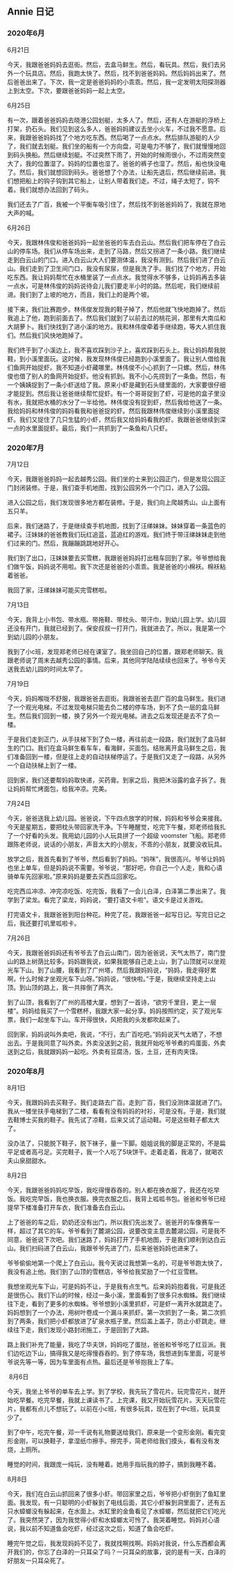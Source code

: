 ## Annie 日记

### 2020年6月

6月21日

今天，我跟爸爸妈妈去逛街。然后，去盒马鲜生。然后，看玩具。然后，我们去另外一个玩具店。然后，我跑太快了。然后，找不到爸爸妈妈。然后妈妈出来了。然后爸爸出来了。下次，我一定是爸爸妈妈的小乖乖。然后，我一定发明太阳探测器上到太空。下次，要跟爸爸妈妈一起上太空。

6月25日

有一次，跟着爸爸妈妈去晓港公园划艇，太多人了。然后，还有人在游艇的浮桥上打架，扔石头。我们见到这么多人，爸爸妈妈建议去坐小火车，不过我不愿意。后来，我跟爸爸妈妈找了个地方吃东西。然后喝了一点点水。然后排队游艇的人少了，我们就去划艇。我们坐的船有一个方向盘，可是电力不够了，我们就慢慢地回到码头换船。然后继续划艇。不过突然下雨了，开始的时候雨很小，不过雨突然变大了，我的位置湿了。妈妈的位置也湿了。爸爸的裤子也湿了。然后，船也快没电了。然后，我们就想回到码头。爸爸想了个办法，让船先退后，然后继续前进。我们想把船上的钩子钩到其它船上，让别人带着我们走。不过，绳子太短了，钩不着。我们就想办法回到了码头。

我们还去了广百，我被一个平衡车吸引住了，然后找不到爸爸妈妈了，我就在原地大声的喊。

6月26日

今天，我跟林伟俊和爸爸妈妈一起坐爸爸的车去白云山。然后我们把车停在了白云山的停车场。我们从停车场出来，走到了马路，然后又拐进了一条小路。我们继续走到白云山的门口。进入白云山大人们要测体温，我没有测到。然后我们进了白云山。我们走到了卫生间门口，我没有尿尿，但是我洗了手。我们找了个地方，开始吃东西。我让妈妈帮忙在水桶里装了一点点水。我觉得水不够多，让妈妈再去多装一点水，可是林伟俊的妈妈说待会儿我们要走半小时的路。然后呢，我们继续前进。我们到了上坡的地方，而且，我们上的是两个坡。

接下来，我们比赛跑步。林伟俊发现我的鞋子掉了，然后他就飞快地跑掉了。然后我追上了他，跑到前面去了。然后我们就到了以前去过的桃花涧，那里有大南瓜和大胡萝卜。我们快找到了进小溪的地方。我和林伟俊牵着手继续跑，等大人抓住我们。然后我们风快地跑掉了。

我们终于到了小溪边上，我不喜欢踩到沙子上，喜欢踩到石头上。我让妈妈帮我脱鞋，到小溪里面玩。这时候，我发现林伟俊已经跑到小溪里面了。我让别人借给我们鱼网开始捉虾。我不知道小虾藏哪里。林伟俊不小心抓到了一只螺。然后，林伟俊也借了别人的鱼网开始捉虾。他没有抓到。我不小心先捞到了一条鱼。然后，有一个姨姨捉到了一条小虾送给了我。原来小虾是藏到石头缝里面的，大家要很仔细才能捉到。然后我让爸爸继续帮忙捉虾。有一个哥哥捉到了虾，可是他的盒子里没有水，我就把水桶的水分了一半给他。林伟俊没有捉到虾，然后我给他送了一条。我给妈妈和林伟俊的妈妈看我和爸爸捉的虾。然后我跟林伟俊继续到小溪里面捉虾。我们又捉住了几只生猛的小虾，然后我又给妈妈看我的虾。我跟爸爸继续到深一点的水里面捉虾。最后，我们一共抓到了一条鱼和八只虾。

### 2020年7月

7月12日

今天，我跟爸爸妈妈一起去越秀公园。我们坐的士来到公园正门，但是发现公园正门封闭装修。于是，我们查手机地图，找到公园另外一个门口，进入了公园。

进入公园之后，我们发现很多地方都在装修。于是，我们向上爬越秀山。山上面有五只羊。

后来，我们迷路了，于是继续查手机地图，找到了汪绨妹妹。妹妹穿着一条蓝色的裙子。汪妹妹的爸爸教我们玩红追蓝，蓝追红的游戏。我们终于带汪绨妹妹走到他们过来的门。然后，我蹦蹦跳跳地好开心。

我们到了出口，汪妹妹要去买雪糕，我跟爸爸妈妈打出租车回到了家。爷爷想给我们做午饭，妈妈说不用啦。我下次还是爸爸的小乖乖。我是爸爸的小棉袄。棉袄粘着爸爸。

我回了家，汪绨妹妹可能买完雪糕啦。

7月13日

今天，我背上小书包、带水瓶、带拖鞋、带枕头、带汗巾，到幼儿园上学。幼儿园还没有开门，我就已经到了。保安叔叔一打开门，我就进去了。所以，我是第一个到幼儿园的小朋友。

我到了小c班，发现郑老师已经在课室了。我坐回自己的位置，跟郑老师聊天。我跟老师说了周末去越秀公园的事情。后来，其他同学陆陆续续也回来了。爷爷今天送我去幼儿园的时间太早了。

7月19日

今天，妈妈喉咙不舒服，我跟爸爸去逛街。我跟爸爸去逛广百的盒马鲜生。我们进了一个观光电梯，不过发现电梯只能去负二楼的停车场，到不了负一层的盒马鲜生。然后我们回到一楼，换了另外一个观光电梯。进去之后发现还是去不了负一楼。

于是我们走到正门，从手扶梯下到了负一楼，再往前走一段路，我们就到了盒马鲜生的门口。我们在盒马鲜生看车车，看海鲜，买面包。结账离开盒马鲜生之后，我们准备回到一楼，但是往上走的自动扶梯停运了。于是我们又走了一段路，从另外一个自动扶梯上到了一楼。

回到家，我们还要帮妈妈取快递，买药膏。到家之后，我把沐浴露的盒子拆了。我让妈妈帮忙烤面包，给我冲凉。完美。

7月24日

今天，爸爸送我上幼儿园。爸爸说，下午四点放学的时候，妈妈和爷爷会来接我。今天是星期五，要把枕头带回家洗干净。下午睡醒觉，吃完下午餐，郑老师给我扎了一个好看的头发。我用幼儿园的小人玩具拼了一个超级 voomster 飞船。郑老师跟陈老师说，说话的小朋友，声音太大的小朋友，不乖的小朋友，就要没收玩具。

放学之后，我首先看到了爷爷，然后看到了妈妈。“妈咪”，我很高兴。爷爷让妈妈也坐上单车，但是妈妈说不需要。爷爷说，“那好吧，你自己一个人走，我和心语骑单车先回家啦。”原来妈妈是要去买西瓜回家吃。

吃完西瓜冲凉、冲完凉吃饭、吃完饭，我看了一会儿白泽，白泽第二季出来了。我学到了梁龙。看完了梁龙，妈妈说，“要打语文卡啦”。语文卡是过关游戏。

打完语文卡，我跟爸爸到阳台种花。种完了花，我跟爸爸一起写日记。写完日记之后，我还要打叽里呱啦卡。

7月26日

今天，我跟爸爸妈妈还有爷爷去了白云山南门，因为爸爸说，天气太热了，南门登山的路上树荫比较多。妈妈跟我说，如果我能够自己走上山，到了山顶就可以坐观光车下山。到了山腰，我看到了广州塔，然后我跟妈妈说，“妈妈，我走得好累啊，什么时候才坐观光车下山呀。”妈妈说，“很快啦。”于是，我继续坚持走上山顶。到山顶的路上，我一共摔倒了两次。

到了山顶，我看到了广州的高楼大厦，想到了一首诗，“欲穷千里目，更上一层楼”。妈妈给我买了一个雪糕杯，我跟大家一起分享。妈妈按照约定，买了观光车票，我们一起坐车下山。车开得很快，风把我的头发都吹起来了。

回到家，妈妈说叫外卖吧，我说，“不行，去广百吃吧。”妈妈说天气太晒了，不想出去。于是我同意了叫外卖。外卖没送到之前，我就开始吃爷爷煮的鸡蛋面，外卖送到之后，我就跟妈妈一起吃。外卖有豆腐汤，饭，土豆，还有肉夹馍。

### 2020年8月

8月1日

今天，我跟妈妈去买鞋子。我们走路去广百。走到广百，我们没测体温就进了门。我从一楼坐扶手电梯到了二楼，看看有没有妈妈的衬衫，可是没有。于是，我们就去鞋博士买我的鞋子。我先试了凉鞋，后来又试了运动鞋。可是这些鞋子都太大了。

没办法了，只能脱下鞋子，脱下袜子，量一下脚。姐姐说我的脚是正常的，不是扁平足或者高弓足。买完鞋子，我一个人吃了5块饼干。走着走着，我渴了，就喝农夫山泉甜甜水。

8月2日

今天，我跟爸爸妈妈吃早饭，我吃得慢吞吞的。别人都在换衣服了，我还在吃早饭。我吃完早饭，我也换衣服。换完衣服之后，我背上呱呱书包。爸爸和爷爷已经提早下楼准备打开车衣，我们准备去白云山。

上了爸爸的车之后，奶奶还没有出门，所以我们先出发了。爸爸开的车像赛车一样，超过了其它的车。爷爷看到了麓湖公园，说要改变主意去麓湖公园，可是我不同意，爸爸说下次吧。我们迷路了，妈妈打开了手机地图，于是我们顺利到达白云山。我们扫码进了白云山，我跟爷爷先进了门，后来爸爸妈妈也进来了。

爷爷偷偷地第一个爬上了白云山。我今天说过我想第一名的，可是爷爷跑太快了，我没有追上他。我们到了山顶的雪糕店，爷爷给我奖励了一个红豆雪糕。

我想坐观光车下山，可是妈妈不让，于是我有点生气。后来妈妈抱着我，可是我还是很伤心。我们下山的时候，经过一条小溪，里面看到了很多只水蜘蛛。我们继续往下走，看到了更多的水蜘蛛。爷爷想到小溪里抓虾，可是虾一离开水就跳走了。妈妈想到了一个办法，用树叶卷成一个漏斗来抓虾。第一次抓到了一条，第二次抓到了两条，我们把小虾都放进了矿泉水瓶子里。然后盖上盖子，防止小虾跳走。继续往下走，我们发现小路封闭施工，于是回到了大路。

路上我们补充了能量，我吃了华夫饼，妈妈吃了蛋挞，爸爸和爷爷吃了红豆派。我们边吃边下山，搞得我又是吃得慢吞吞的。到了停车场，我想进到车里面，可是爷爷说先等一等，因为车里面有点热。最后还是爷爷抱我上了车。

 8月6日

今天，我坐上爷爷的单车去上学。到了学校，我先玩了雪花片。玩完雪花片，就开始吃早餐。吃完早餐，我就上课读书了。上完课，我又开始玩雪花片。天天玩雪花片，我都有点儿不想玩了。以前在小c班，有很多玩具，现在到了中c班，玩具变少了。

到了中午，吃完午餐，邓一千说有礼物要送给我们，原来是一个变形金刚。看完变形金刚，可以换鞋子，拿湿纸巾擦手。擦完手，简老师给我们摸头，看有没有发烧，上厕所。

睡觉的时间，我跟庞一纯玩，没有睡着。她用手指玩我的脖子，搞到我睡不着。

8月8日

今天，我们在白云山抓回来了很多小虾。带回家里之后，爷爷把小虾倒到了鱼缸里面。我发现，有一只聪明的小虾躲到了电线后面，其它小虾躲到洞里面了，还有五只水蟑螂没有躲起来，在水面上。水缸里的金鱼看见了水蟑螂，然后就把它们吃光了。我突然哭了，因为我觉得小虾和水蟑螂太可怜了。我哭着睡觉。妈妈对心语说，我以前不知道鱼会吃虾，经过这次之后，知道了鱼会吃虾。

睡完午觉之后，我发现妈妈不见了，我就找啊找啊。妈妈对我说，什么东西都会离开我们的，你忘了白泽的一只耳朵了吗？一只耳朵的故事，说的是有一天，白泽的好朋友一只耳朵死了。